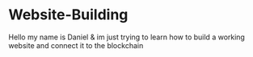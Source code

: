 # Website-Building
Hello my name is Daniel & im just trying to learn how to build a working website and connect it to the blockchain
